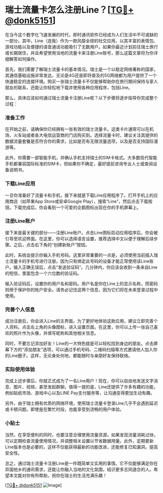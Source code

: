 # 瑞士流量卡怎么注册Line？[[TG💪+ @donk5151](https://t.me/s/donk5151)]

在当今这个数字化飞速发展的时代，即时通讯软件已经成为人们生活中不可或缺的一部分。其中，Line（连我）作为一款风靡全球的社交应用，以其丰富的表情包、游戏功能以及便捷的语音通话功能吸引了无数用户。如果你最近计划前往瑞士旅行或长期居住，并且希望使用当地的流量卡来注册Line账号，那么这篇文章将为你详细解答如何操作。

首先，我们需要了解瑞士流量卡的基本情况。瑞士是一个以稳定网络著称的国家，其通信基础设施非常发达，无论是4G还是即将普及的5G网络都为用户提供了一个快速稳定的连接环境。购买一张瑞士流量卡不仅能够帮助你在旅行期间保持与家人朋友的联系，还能让你轻松地下载并使用各种应用程序，包括Line。

那么，具体应该如何通过瑞士流量卡注册Line呢？以下步骤将逐步指导你完成整个过程：

### 准备工作

在开始之前，请确保你已经拥有一张有效的瑞士流量卡。这类卡片通常可以在机场、火车站或者各大电信运营商的门店购买到。选择流量卡时，建议关注其提供的数据流量套餐是否符合你的需求，比如是否有无限流量选项，以及是否支持国际漫游等。

此外，你需要一部智能手机，并确认手机支持瑞士的SIM卡格式。大多数现代智能手机都兼容国际标准的SIM卡，但如果你不确定，最好提前咨询专业人士或查阅设备说明书。

### 下载Line应用

一旦你准备好了流量卡和手机，接下来就是下载Line应用程序了。打开手机上的应用商店（如苹果App Store或安卓Google Play），搜索“Line”，然后点击下载按钮。下载完成后，你会看到一个可爱的企鹅图标出现在你的手机屏幕上。

### 注册Line账户

接下来是最关键的部分——注册Line账户。点击Line图标启动应用程序后，你会被引导至欢迎界面。在这里，你可以选择语言设置，推荐选择中文以便于理解后续步骤。之后，点击右下角的“创建新账户”按钮。

此时，系统会提示你输入手机号码。这里非常重要的一点是，必须使用当前插入瑞士流量卡的手机号进行注册。因为只有绑定此号码的设备才能正常使用该Line账户。输入正确无误后，点击“发送验证码”。几分钟内，你应该会收到一条来自Line的短信，里面包含一个六位数的验证码。

输入验证码后，设置你的用户名和密码。用户名是你在Line上的显示名称，而密码则用于保护你的账户安全。请务必记住这两个信息，因为它们将在未来登录过程中使用。

### 完善个人信息

成功注册后，你会进入Line的主界面。为了更好地体验这款应用，建议立即完善个人资料。点击左上角的头像图标，进入设置页面。在这里，你可以上传一张自己喜欢的照片作为头像，并填写昵称和其他相关信息。

同时，不要忘记添加好友！Line的一大特色就是可以轻松找到身边的朋友。点击屏幕下方的“添加朋友”选项，可以通过手机号码、二维码扫描等方式邀请他人加入你的Line圈子。这样，无论身处何地，都能随时与亲朋好友保持联络。

### 实际使用体验

完成上述步骤后，你就正式成为了一名Line用户！现在，你可以自由地发送文字消息、图片、视频，甚至发起群聊。值得一提的是，Line还提供了许多有趣的功能，例如贴纸市场、游戏中心以及LINE Pay支付服务等，让沟通变得更加生动有趣。

另外，由于瑞士拥有优质的网络环境，使用瑞士流量卡登录Line几乎不会遇到延迟或卡顿问题。即使是在繁忙时段，也能享受到流畅的用户体验。

### 小贴士

当然，在享受便利的同时，也要注意合理使用流量资源。如果发现流量消耗过快，可以定期检查流量使用情况，并调整相关设置以节省数据用量。此外，定期更新Line版本也是必要的，这样不仅能获得最新的功能改进，还能修复已知漏洞，提高安全性。

总之，通过瑞士流量卡注册Line是一件既简单又实用的事情。它不仅能够满足你在异国他乡的通讯需求，还能让你融入当地的文化氛围，结识更多志同道合的人。希望本文能对你有所帮助，祝你在瑞士的生活充满乐趣！

[[TG💪+ @donk5151](https://t.me/s/donk5151) ![Image](https://i.postimg.cc/rwNCRYN7/Snipaste-2025-04-30-17-27-05.png)]